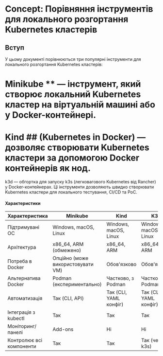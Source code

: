 # Concept: Порівняння інструментів для локального розгортання Kubernetes кластерів
## Вступ 
У цьому документі порівнюються три популярні інструменти для локального розгортання Kubernetes кластерів:
# Minikube ** — інструмент, який створює локальний Kubernetes кластер на віртуальній машині або у Docker-контейнері.
# Kind ## (Kubernetes in Docker) — дозволяє створювати Kubernetes кластери за допомогою Docker контейнерів як нод.
k3d — обгортка для запуску k3s (легковагового Kubernetes від Rancher) у Docker-контейнерах.
Ці інструменти дозволяють швидко створювати Kubernetes кластери для локального тестування, CI/CD та PoC.


#### Характеристики
| Характеристика                  | Minikube                         | Kind                        | K3d                         |
| ------------------------------- | ------------------------------   | --------------------------- | --------------------------- |
| Підтримувані ОС                 | Windows, macOS, Linux            | Windows, macOS, Linux       | Windows, macOS, Linux       |
| Архітектура                     | x86\_64, ARM (обмежено)          | x86\_64, ARM                | x86\_64, ARM                |
| Потреба в Docker                | Опційно (може використовувати VM)| Обов'язково                 | Обов'язково                 |
| Альтернатива Docker             | Podman (експериментально)        | Частково, з Podman          | Частково, з Podman          |
| Автоматизація                   | Так (CLI, API)                   | Так (CLI, YAML конфіг)      | Так (CLI, YAML конфіг)      |
| Інтеграція з kubectl            | Так                              | Так                         | Так                         |
| Моніторинг/панелі               | Add-ons                          | Ні                          | Ні                          |
| Контролює всі компоненти        | Так                              | Так                         | Так (через k3s)             |
